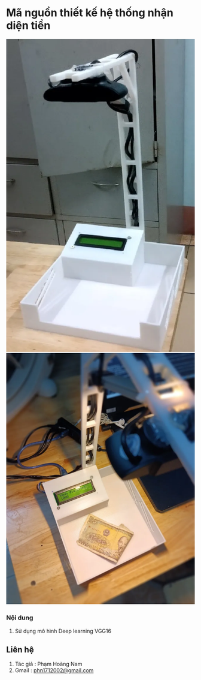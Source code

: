 # Mã nguồn thiết kế hệ thống nhận diện tiền
![moHinh](./Other/base.png)
![hoatDong](./Other/working.png)

### Nội dung
1. Sử dụng mô hình Deep learning VGG16

## Liên hệ
1. Tác giả : Phạm Hoàng Nam
2. Gmail : phn1712002@gmail.com 
